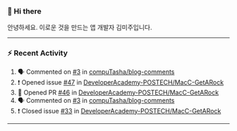 ### 👋 Hi there 

안녕하세요. 이로운 것을 만드는 앱 개발자 김미주입니다. 

---
### :zap: Recent Activity

<!--START_SECTION:activity-->
1. 🗣 Commented on [#3](https://github.com/compuTasha/blog-comments/issues/3) in [compuTasha/blog-comments](https://github.com/compuTasha/blog-comments)
2. ❗️ Opened issue [#47](https://github.com/DeveloperAcademy-POSTECH/MacC-GetARock/issues/47) in [DeveloperAcademy-POSTECH/MacC-GetARock](https://github.com/DeveloperAcademy-POSTECH/MacC-GetARock)
3. 💪 Opened PR [#46](https://github.com/DeveloperAcademy-POSTECH/MacC-GetARock/pull/46) in [DeveloperAcademy-POSTECH/MacC-GetARock](https://github.com/DeveloperAcademy-POSTECH/MacC-GetARock)
4. 🗣 Commented on [#3](https://github.com/compuTasha/blog-comments/issues/3) in [compuTasha/blog-comments](https://github.com/compuTasha/blog-comments)
5. ❗️ Closed issue [#33](https://github.com/DeveloperAcademy-POSTECH/MacC-GetARock/issues/33) in [DeveloperAcademy-POSTECH/MacC-GetARock](https://github.com/DeveloperAcademy-POSTECH/MacC-GetARock)
<!--END_SECTION:activity-->

---

<!--
**compuTasha/compuTasha** is a ✨ _special_ ✨ repository because its `README.md` (this file) appears on your GitHub profile.

Here are some ideas to get you started:

- 🔭 I’m currently working on ...
- 🌱 I’m currently learning ...
- 👯 I’m looking to collaborate on ...
- 🤔 I’m looking for help with ...
- 💬 Ask me about ...
- 📫 How to reach me: ...
- 😄 Pronouns: ...
- ⚡ Fun fact: ...
-->